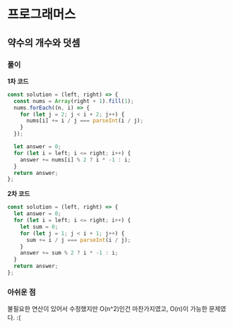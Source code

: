 # 프로그래머스

## 약수의 개수와 덧셈

### 풀이

**1차 코드**

```js
const solution = (left, right) => {
  const nums = Array(right + 1).fill(1);
  nums.forEach((n, i) => {
    for (let j = 2; j < i + 2; j++) {
      nums[i] += i / j === parseInt(i / j);
    }
  });

  let answer = 0;
  for (let i = left; i <= right; i++) {
    answer += nums[i] % 2 ? i * -1 : i;
  }
  return answer;
};
```

**2차 코드**

```js
const solution = (left, right) => {
  let answer = 0;
  for (let i = left; i <= right; i++) {
    let sum = 0;
    for (let j = 1; j < i + 1; j++) {
      sum += i / j === parseInt(i / j);
    }
    answer += sum % 2 ? i * -1 : i;
  }
  return answer;
};
```

### 아쉬운 점

불필요한 연산이 있어서 수정했지만 O(n^2)인건 마찬가지였고, O(n)이 가능한 문제였다. :(
